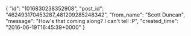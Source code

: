  {
   "id": "1016830238352908",
   "post_id": "462493170453287_481209285248342",
   "from_name": "Scott Duncan",
   "message": "How's that coming along? I can't tell :P",
   "created_time": "2016-06-19T16:45:39+0000"
 }
